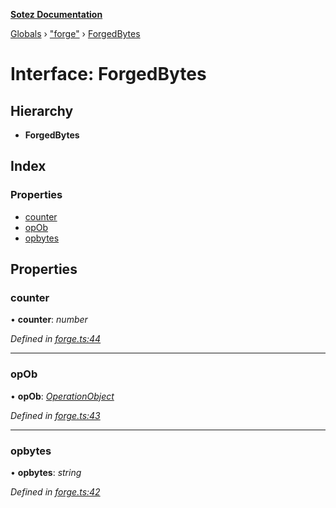 **[Sotez Documentation](../README.md)**

[Globals](../README.md) › [&quot;forge&quot;](../modules/_forge_.md) › [ForgedBytes](_forge_.forgedbytes.md)

# Interface: ForgedBytes

## Hierarchy

* **ForgedBytes**

## Index

### Properties

* [counter](_forge_.forgedbytes.md#counter)
* [opOb](_forge_.forgedbytes.md#opob)
* [opbytes](_forge_.forgedbytes.md#opbytes)

## Properties

###  counter

• **counter**: *number*

*Defined in [forge.ts:44](https://github.com/AndrewKishino/sotez/blob/0fceff4/src/forge.ts#L44)*

___

###  opOb

• **opOb**: *[OperationObject](_forge_.operationobject.md)*

*Defined in [forge.ts:43](https://github.com/AndrewKishino/sotez/blob/0fceff4/src/forge.ts#L43)*

___

###  opbytes

• **opbytes**: *string*

*Defined in [forge.ts:42](https://github.com/AndrewKishino/sotez/blob/0fceff4/src/forge.ts#L42)*
